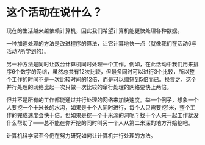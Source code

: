 # 这个活动在说什么？

现在的生活越来越依赖计算机，因此我们希望计算机能更快处理各种数据。

一种加速处理的方法是改进程序的算法，让它计算地快一点（就像我们在活动6与活动7所学到的）。

另一种方法是同时让数台计算机同时处理一个工作。例如，在此活动中我们用来排序6个数字的网络，虽然总共有12次比较，但最多同时可以进行3个比较，所以整个工作的时间不是一次比较时间的12倍，而是可以缩短到5倍而已。换言之，这个并行处理的网络比起一次只做一次比较的窜行处理的网络要快上两倍。

但并不是所有的工作都能通过并行处理的网络来加快速度。举一个例子，想象一个人要挖一个十米长的水沟，如果是十个人同时进行，每个人只需要挖1米，整个工作的完成速度会快十倍。但如果是挖一个十米深的洞呢？找十个人来一起工作就没什么帮助了——总不能在你开挖的同时叫另一个人从第二米深的地方开始挖吧。

计算机科学家至今仍在努力研究如何让计算机并行处理的方法。

